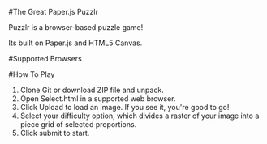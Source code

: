 #The Great Paper.js Puzzlr

Puzzlr is a browser-based puzzle game!

Its built on Paper.js and HTML5 Canvas.

#Supported Browsers



#How To Play

1. Clone Git or download ZIP file and unpack.
2. Open Select.html in a supported web browser.
3. Click Upload to load an image. If you see it, you're good to go!
4. Select your difficulty option, which divides a raster of your image into a piece grid of selected proportions.
5. Click submit to start.


